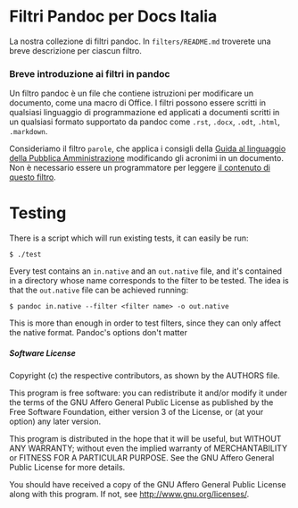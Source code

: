 
# Filtri Pandoc per Docs Italia

La nostra collezione di filtri pandoc. In `filters/README.md`
troverete una breve descrizione per ciascun filtro.

### Breve introduzione ai filtri in pandoc

Un filtro pandoc è un file che contiene istruzioni per modificare un documento, come una macro di Office. I filtri possono essere scritti in qualsiasi linguaggio di programmazione ed applicati a documenti scritti in un qualsiasi formato supportato da pandoc come `.rst`, `.docx`, `.odt`, `.html`, `.markdown`.

Consideriamo il filtro `parole`, che applica i consigli della [Guida al linguaggio della Pubblica Amministrazione](http://guida-linguaggio-pubblica-amministrazione.readthedocs.io/it/latest/le-parole-della-pubblica-amministrazione/a.html) modificando gli acronimi in un documento. Non è necessario essere un programmatore per leggere [il contenuto di questo filtro]().



# Testing

There is a script which will run existing tests, it can easily be run:

    $ ./test

Every test contains an `in.native` and an `out.native` file, and it's
contained in a directory whose name corresponds to the filter to be
tested. The idea is that the `out.native` file can be achieved
running:

    $ pandoc in.native --filter <filter name> -o out.native

This is more than enough in order to test filters, since they can only
affect the native format. Pandoc's options don't matter

##### Software License

Copyright (c) the respective contributors, as shown by the AUTHORS file.

This program is free software: you can redistribute it and/or modify
it under the terms of the GNU Affero General Public License as published
by the Free Software Foundation, either version 3 of the License, or
(at your option) any later version.

This program is distributed in the hope that it will be useful,
but WITHOUT ANY WARRANTY; without even the implied warranty of
MERCHANTABILITY or FITNESS FOR A PARTICULAR PURPOSE.  See the
GNU Affero General Public License for more details.

You should have received a copy of the GNU Affero General Public License
along with this program.  If not, see <http://www.gnu.org/licenses/>.
